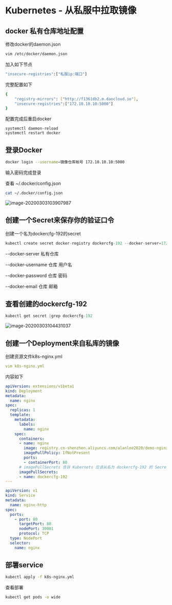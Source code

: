 # Kubernetes - 从私服中拉取镜像

## docker 私有仓库地址配置

修改docker的daemon.json 

```bash
vim /etc/docker/daemon.json 
```

加入如下节点

```bash
"insecure-registries":["私服ip:端口"]
```

完整配置如下

```bash
{
    "registry-mirrors": ["http://f1361db2.m.daocloud.io"],
    "insecure-registries":["172.10.10.10:5000"]
}
```

配置完成后重启docker

```undefined
systemctl daemon-reload
systemctl restart docker 
```

## 登录Docker

```bash
docker login --username=镜像仓库帐号 172.10.10.10:5000
```

输入密码完成登录



查看 ~/.docker/config.json

```bash
cat ~/.docker/config.json
```

![image-20200303103907987](E:/%E6%88%91%E7%9A%84%E5%9D%9A%E6%9E%9C%E4%BA%91/OneDrive/%E5%AD%A6%E4%B9%A0/%E7%AC%94%E8%AE%B0/%E5%9B%BE%E7%89%87/note_images/image-20200303103907987.png)

## 创建一个Secret来保存你的验证口令

创建一个名为dockercfg-192的secret

```dart
kubectl create secret docker-registry dockercfg-192 --docker-server=172.10.10.10:5000 --docker-username=username --docker-password=password --docker-email=m@m.com.cn
```

--docker-server 私有仓库

--docker-username 仓库 用户名

--docker-password 仓库 密码

--docker-email 仓库 邮箱

## 查看创建的dockercfg-192

```csharp
kubectl get secret |grep dockercfg-192
```

![image-20200303104431037](E:/%E6%88%91%E7%9A%84%E5%9D%9A%E6%9E%9C%E4%BA%91/OneDrive/%E5%AD%A6%E4%B9%A0/%E7%AC%94%E8%AE%B0/%E5%9B%BE%E7%89%87/note_images/image-20200303104431037.png)

## 创建一个Deployment来自私库的镜像

创建资源文件k8s-nginx.yml

```yml
vim k8s-nginx.yml
```

内容如下

```yml
apiVersion: extensions/v1beta1
kind: Deployment
metadata:
  name: nginx
spec:
  replicas: 1
  template:
    metadata:
      labels:
        name: nginx
    spec:
      containers:
      - name: nginx
        image: registry.cn-shenzhen.aliyuncs.com/alanlee2020/demo-nginx:1.0.0
        imagePullPolicy: IfNotPresent
        ports: 
        - containerPort: 80
      # imagePullSecrets 告诉 Kubernets 应该从名为 dockercfg-192 的 Secret 里获取验证口令
      imagePullSecrets:
      - name: dockercfg-192 
---

apiVersion: v1
kind: Service
metadata:
  name: nginx-http
spec:
  ports:
    - port: 80
      targetPort: 80
      nodePort: 30001
      protocol: TCP
  type: NodePort
  selector:
    name: nginx
```



## 部署service

```bash
kubectl apply -f k8s-nginx.yml
```

查看部署

```sh
kubectl get pods -o wide
```